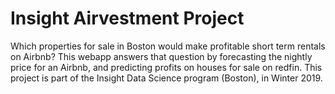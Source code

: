 # Insight Airvestment Project 

Which properties for sale in Boston would make profitable short term rentals on Airbnb?  This webapp answers that question 
by forecasting the nightly price for an Airbnb, and predicting profits on houses for sale on redfin.  This project is part of the 
Insight Data Science program (Boston), in Winter 2019.

